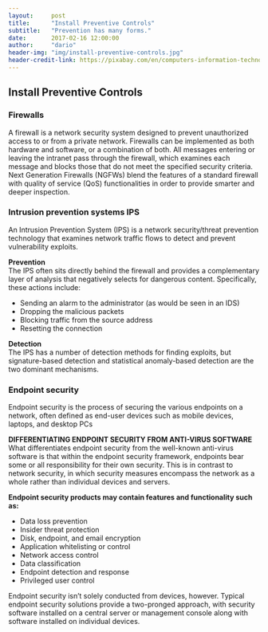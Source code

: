 ```yaml
---
layout:     post
title:      "Install Preventive Controls"
subtitle:   "Prevention has many forms."
date:       2017-02-16 12:00:00
author:     "dario"
header-img: "img/install-preventive-controls.jpg"
header-credit-link: https://pixabay.com/en/computers-information-technology-2652997/
---
```


## Install Preventive Controls

### Firewalls
A firewall is a network security system designed to prevent unauthorized access to or from a private network. Firewalls can be implemented as both hardware and software, or a combination of both. All messages entering or leaving the intranet pass through the firewall, which examines each message and blocks those that do not meet the specified security criteria. Next Generation Firewalls (NGFWs) blend the features of a standard firewall with quality of service (QoS) functionalities in order to provide smarter and deeper inspection.

### Intrusion prevention systems IPS
An Intrusion Prevention System (IPS) is a network security/threat prevention technology that examines network traffic flows to detect and prevent vulnerability exploits.

**Prevention**  
The IPS often sits directly behind the firewall and provides a complementary layer of analysis that negatively selects for dangerous content. Specifically, these actions include:

* Sending an alarm to the administrator (as would be seen in an IDS)
* Dropping the malicious packets
* Blocking traffic from the source address
* Resetting the connection

**Detection**  
The IPS has a number of detection methods for finding exploits, but signature-based detection and statistical anomaly-based detection are the two dominant mechanisms.

### Endpoint security
Endpoint security is the process of securing the various endpoints on a network, often defined as end-user devices such as mobile devices, laptops, and desktop PCs

**DIFFERENTIATING ENDPOINT SECURITY FROM ANTI-VIRUS SOFTWARE**  
What differentiates endpoint security from the well-known anti-virus software is that within the endpoint security framework, endpoints bear some or all responsibility for their own security. This is in contrast to network security, in which security measures encompass the network as a whole rather than individual devices and servers.

**Endpoint security products may contain features and functionality such as:**

* Data loss prevention
* Insider threat protection
* Disk, endpoint, and email encryption
* Application whitelisting or control
* Network access control
* Data classification
* Endpoint detection and response
* Privileged user control

Endpoint security isn’t solely conducted from devices, however. Typical endpoint security solutions provide a two-pronged approach, with security software installed on a central server or management console along with software installed on individual devices.
